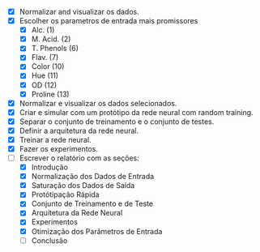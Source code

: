 - [x] Normalizar and visualizar os dados.
- [x] Escolher os parametros de entrada mais promissores
  - [x] Alc. (1)
  - [x] M. Acid. (2)
  - [x] T. Phenols (6)
  - [x] Flav. (7)
  - [x] Color (10)
  - [x] Hue (11)
  - [x] OD (12)
  - [x] Proline (13)
- [x] Normalizar e visualizar os dados selecionados.
- [x] Criar e simular com um protótipo da rede neural com random training.
- [x] Separar o conjunto de treinamento e o conjunto de testes.
- [x] Definir a arquitetura da rede neural.
- [x] Treinar a rede neural.
- [x] Fazer os experimentos.
- [ ] Escrever o relatório com as seções:
  - [x] Introdução
  - [x] Normalização dos Dados de Entrada
  - [x] Saturação dos Dados de Saída
  - [x] Protótipação Rápida
  - [x] Conjunto de Treinamento e de Teste
  - [x] Arquitetura da Rede Neural
  - [x] Experimentos
  - [x] Otimização dos Parâmetros de Entrada
  - [ ] Conclusão
